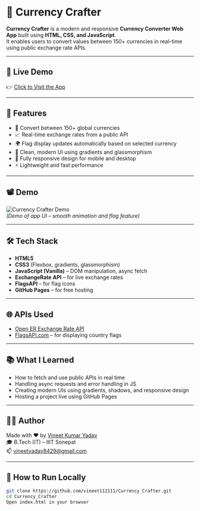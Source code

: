 # 💱 Currency Crafter

**Currency Crafter** is a modern and responsive **Currency Converter Web App** built using **HTML, CSS, and JavaScript**.  
It enables users to convert values between 150+ currencies in real-time using public exchange rate APIs.

---

## 🔗 Live Demo  
👉 [Click to Visit the App](https://vineet112111.github.io/Currency_Crafter/)

---

## 🎯 Features

- 🔁 Convert between 150+ global currencies
- 📈 Real-time exchange rates from a public API
- 🌍 Flag display updates automatically based on selected currency
- 🎨 Clean, modern UI using gradients and glassmorphism
- 📱 Fully responsive design for mobile and desktop
- ⚡ Lightweight and fast performance

---

## 📽️ Demo

![Currency Crafter Demo](currency_crafter_demo.gif)  
_(Demo of app UI – smooth animation and flag feature)_

---

## 🛠 Tech Stack

- **HTML5**
- **CSS3** (Flexbox, gradients, glassmorphism)
- **JavaScript (Vanilla)** – DOM manipulation, async fetch
- **ExchangeRate API** – for live exchange rates
- **FlagsAPI** – for flag icons
- **GitHub Pages** – for free hosting

---

## 🌐 APIs Used

- [Open ER Exchange Rate API](https://open.er-api.com)  
- [FlagsAPI.com](https://flagsapi.com/) – for displaying country flags

---

## 📚 What I Learned

- How to fetch and use public APIs in real time  
- Handling async requests and error handling in JS  
- Creating modern UIs using gradients, shadows, and responsive design  
- Hosting a project live using GitHub Pages

---

## 👨‍💻 Author

Made with ❤️ by [Vineet Kumar Yadav](https://www.linkedin.com/in/vineet-yadav-68059533a/)  
🎓 B.Tech (IT) – IIIT Sonepat  
📫 vineetyadav8429@gmail.com

---

## 🧪 How to Run Locally

```bash
git clone https://github.com/vineet112111/Currency_Crafter.git
cd Currency_Crafter
Open index.html in your browser

